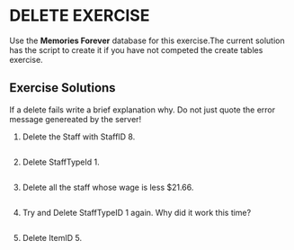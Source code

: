 # DELETE EXERCISE
Use the **Memories Forever** database for this exercise.The current solution has the script to create it if you have not competed the create tables exercise.

## Exercise Solutions
If a delete fails write a brief explanation why. Do not just quote the error message genereated by the server!

1. Delete the Staff with StaffID 8.<br>

```sql

```

2. Delete StaffTypeId 1.<br>

```sql

```

3. Delete all the staff whose wage is less $21.66.<br>

```sql

```

4. Try and Delete StaffTypeID 1 again. Why did it work this time?<br>

```sql

```

5. Delete ItemID 5.<br>

```sql

```